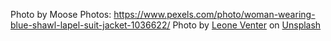 Photo by Moose Photos: https://www.pexels.com/photo/woman-wearing-blue-shawl-lapel-suit-jacket-1036622/
Photo by <a href="https://unsplash.com/@fempreneurstyledstock?utm_content=creditCopyText&utm_medium=referral&utm_source=unsplash">Leone Venter</a> on <a href="https://unsplash.com/photos/magic-keyboard-beside-mug-and-click-pen-VieM9BdZKFo?utm_content=creditCopyText&utm_medium=referral&utm_source=unsplash">Unsplash</a>
